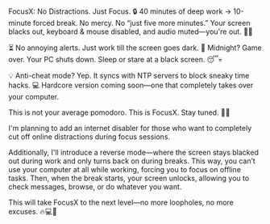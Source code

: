 FocusX: No Distractions. Just Focus.
🔒 40 minutes of deep work → 10-minute forced break.
No mercy. No “just five more minutes.” Your screen blacks out, keyboard & mouse disabled, and audio muted—you're out. 🚶‍♂️

⏳ No annoying alerts. Just work till the screen goes dark.
🌙 Midnight? Game over. Your PC shuts down. Sleep or stare at a black screen. 😴💀

💡 Anti-cheat mode? Yep. It syncs with NTP servers to block sneaky time hacks.
💻 Hardcore version coming soon—one that completely takes over your computer.

This is not your average pomodoro. This is FocusX. Stay tuned. 🚀🔥

I'm planning to add an internet disabler for those who want to completely cut off online distractions during focus sessions.

Additionally, I'll introduce a reverse mode—where the screen stays blacked out during work and only turns back on during breaks. This way, you can’t use your computer at all while working, forcing you to focus on offline tasks. Then, when the break starts, your screen unlocks, allowing you to check messages, browse, or do whatever you want.

This will take FocusX to the next level—no more loopholes, no more excuses. 🔥💻🚀
